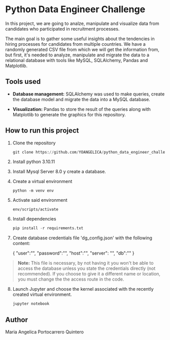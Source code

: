 # Python Data Engineer Challenge
In this project, we are going to analze, manipulate and visualize data from candidates who participated in recruitment processes.

The main goal is to gather some useful insights about the tendencies in hiring processes for candidates from multiple countries. We have a randomly generated CSV file from which we will get the information from, but first, it's needed to analyze, manipulate and migrate the data to a relational database with tools like MySQL, SQLAlchemy, Pandas and Matplotlib.

## Tools used

- **Database management:** SQLAlchemy was used to make queries, create the database model and migrate the data into a MySQL database.

- **Visualization:** Pandas to store the result of the queries along with Matplotlib to generate the graphics for this repository.

## How to run this project

1. Clone the repository

    ```python
    git clone https://github.com/YOANGELICA/python_data_engineer_challenge
    ```

2. Install python 3.10.11

3. Install Mysql Server 8.0 y create a database.

4. Create a virtual environment

    `python -m venv env`

5. Activate said environment

    `env/scripts/activate`

6. Install dependencies

    ```python
    pip install -r requirements.txt
    ```

7. Create database credentials file 'dg_config.json' with the following content:

    {
        "user":"",
        "password":"",
        "host":"",
        "server": "",
        "db":""
    }

> **Note:** This file is necessary, by not having it you won't be able to access the database unless you state the credentials directly (not recommended). If you choose to give it a different name or location, you must change the the access route in the code.
> 

8. Launch Jupyter and choose the kernel associated with the recently created virtual environment.

    ```python
    jupyter notebook
    ```
 
## Author
Maria Angelica Portocarrero Quintero
